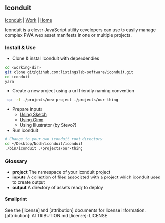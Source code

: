 ## Iconduit

[Iconduit](./) | [Work](../) | [Home](../../)

Iconduit is a clever JavaScript utility developers can use to easily manage complex PWA web asset manifests in one or multiple projects.

### Install & Use

- Clone & install Iconduit with dependendies

```bash
cd <working-dir>
git clone git@github.com:listingslab-software/iconduit.git
cd iconduit
yarn
```

- Create a new project using a url friendly naming convention

```bash
 cp -rf ./projects/new-project ./projects/our-thing
```

- Prepare inputs
  - [Using Sketch](./docs/how-to/Sketch.md)
  - [Using Gimp](./docs/how-to/Gimp.md)
  - Using Illustrator (by Stevo?)
- Run iconduit

```bash
# Change to your own iconduit root directory
cd ~/Desktop/Node/iconduit/iconduit
./bin/iconduit ./projects/our-thing
```

### Glossary

- **project**
  The namespace of your iconduit project
- **inputs**
  A collection of files associated with a project which iconduit uses to create output
- **output**
  A directory of assets ready to deploy

#### Smallprint

See the [license] and [attribution] documents for license information.
[attribution]: ATTRIBUTION.md
[license]: LICENSE

